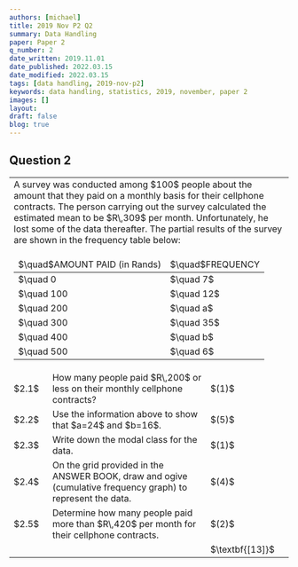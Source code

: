 ```yaml
---
authors: [michael]
title: 2019 Nov P2 Q2
summary: Data Handling
paper: Paper 2
q_number: 2
date_written: 2019.11.01
date_published: 2022.03.15
date_modified: 2022.03.15
tags: [data handling, 2019-nov-p2]
keywords: data handling, statistics, 2019, november, paper 2
images: []
layout:
draft: false
blog: true
---
```


## Question 2

<table className="border-collapse">
  <tbody>
    <tr>
      <td colSpan="3">A survey was conducted among $100$ people about the amount that they paid on a monthly basis for their cellphone contracts. The person carrying out the survey calculated the estimated mean to be $R\,309$ per month. Unfortunately, he lost some of the data thereafter. The partial results of the survey are shown in the frequency table below:</td>
    </tr>
    <tr>
        <td colSpan="3">
            <table className="border items-center">
                <thead>
                    <td className="border">$\quad$AMOUNT PAID (in Rands)</td>
                    <td className="border">$\quad$FREQUENCY</td>
                </thead>
                <tbody>
                    <tr>
                        <td className="border">$\quad 0<x \leq 100$</td>
                        <td className="border">$\quad 7$</td>
                    </tr>
                    <tr>
                        <td className="border">$\quad 100<x \leq 200$</td>
                        <td className="border">$\quad 12$</td>
                    </tr>
                    <tr>
                        <td className="border">$\quad 200<x \leq 300$</td>
                        <td className="border">$\quad a$</td>
                    </tr>
                    <tr>
                        <td className="border">$\quad 300<x \leq 400$</td>
                        <td className="border">$\quad 35$</td>
                    </tr>
                    <tr>
                        <td className="border">$\quad 400<x \leq 500$</td>
                        <td className="border">$\quad b$</td>
                    </tr>
                    <tr>
                        <td className="border">$\quad 500<x \leq 600$</td>
                        <td className="border">$\quad 6$</td>
                    </tr>
                </tbody>
            </table>
        </td>
    </tr> 
    <tr>   
      <td>$2.1$</td>
      <td>How many people paid $R\,200$ or less on their monthly cellphone contracts?</td>
      <td>$(1)$</td>
    </tr>
    <tr>
      <td>$2.2$</td>
      <td>Use the information above to show that $a=24$ and $b=16$.</td>
      <td>$(5)$</td>
    </tr>
    <tr>
      <td>$2.3$</td>
      <td>Write down the modal class for the data.</td>
      <td>$(1)$</td>
    </tr>
    <tr>
      <td>$2.4$</td>
      <td>On the grid provided in the ANSWER BOOK, draw and ogive (cumulative frequency graph) to represent the data.</td>
      <td>$(4)$</td>
    </tr>
    <tr>
      <td>$2.5$</td>
      <td>Determine how many people paid more than $R\,420$ per month for their cellphone contracts.</td>
      <td>$(2)$</td>
    </tr>
    <tr>
      <td></td>
      <td></td>
      <td>$\textbf{[13]}$</td>
    </tr>
  </tbody>
</table>
